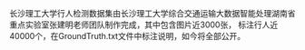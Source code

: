 长沙理工大学行人检测数据集由长沙理工大学综合交通运输大数据智能处理湖南省重点实验室张建明老师团队制作完成，其中包含图片近3000张，
标注行人近40000个，在GroundTruth.txt文件中标注说明，如今将全部公开。
